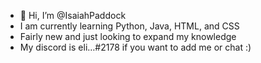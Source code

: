 - 👋 Hi, I’m @IsaiahPaddock
- I am currently learning Python, Java, HTML, and CSS
- Fairly new and just looking to expand my knowledge
- My discord is eli…#2178 if you want to add me or chat :)

